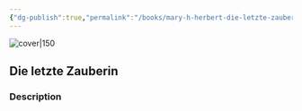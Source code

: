 ```yaml
---
{"dg-publish":true,"permalink":"/books/mary-h-herbert-die-letzte-zauberin/","title":"\"Die letzte Zauberin\"","tags":["Fantasy"]}
---
```




![cover|150](http://books.google.com/books/content?id=oNM_AAAACAAJ&printsec=frontcover&img=1&zoom=1&source=gbs_api)

## Die letzte Zauberin

### Description


```
